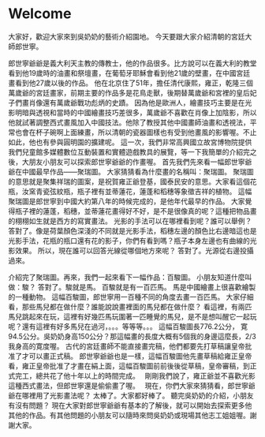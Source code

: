 # Welcome

大家好，歡迎大家來到吳奶奶的藝術介紹園地。
今天要跟大家介紹清朝的宮廷大師郎世寧。


郎世寧爺爺是義大利天主教的傳教士，他的作品很多。比方說可以在義大利的教堂看到他19歲時的油畫和祭壇畫，在葡萄牙耶穌會看到他21歲的壁畫，在中國宮廷畫看到他27歲以後的作品。
他在北京住了51年，擔任清代康熙，雍正，乾隆三個萬歲爺的宮廷畫家，前期主要的作品多是花鳥走獸，後期替萬歲爺和宮裡的皇后妃子們畫肖像還有萬歲爺戰功彪炳的史蹟。
因為他是歐洲人，繪畫技巧主要是在光影明暗與透視和當時的中國繪畫技巧差很多，萬歲爺不喜歡在肖像上加陰影，所以他就試著調整西式畫風加入中國技法。他除了教授其他中國畫師油畫和透視法，平常也會在杯子碗啊上面練畫，所以清朝的瓷器圖樣也有受到他畫風的影響喔。不止如此，他也有參與圓明園的擴建呢。
這一次，我們非常高興國立故宮博物院提供我們兒童館多媒體數位互動裝置和實體遊戲教具的展覽，等一下我簡單的介紹完之後，大朋友小朋友可以探索郎世寧爺爺的作畫喔。
首先我們先來看一幅郎世寧爺爺在中國最早作品——聚瑞圖。
大家猜猜看為什麼畫的名稱叫：聚瑞圖。
聚瑞圖的意思就是聚集祥瑞的圖案，是祝賀雍正爺登基，國泰民安的意思。大家看這個花瓶，汝窯青瓷弦紋瓶，瓶子裡有並蒂蓮花，蓮蓬和稻穗等象徵吉祥的植物。
這幅聚瑞圖是郎世寧到中國大約第八年的時候完成的，是他年代最早的作品。
大家覺得瓶子裡的蓮蓬，稻穗，並蒂蓮花畫得好不好，是不是很像真的呢？這種把物品畫的栩栩如生就是西方的寫實畫法。
光影的手法可以在哪裡看到呢？誰可以舉例？
答對了。像是荷葉顏色深淺的不同就是光影手法，稻穗左邊的顏色比右邊暗這也是光影手法，花瓶的瓶口還有花的影子，你們有看到嗎？瓶子本身左邊也有曲線的光影效果。
所以，現在誰可以回答光線從哪個地方來呢？
答對了。光源從右邊投攝過來。

介紹完了聚瑞圖。再來，我們一起來看下一幅作品：百駿圖。
小朋友知道什麼叫做：駿？
答對了。駿就是馬。
百駿就是有一百匹馬。
馬是中國繪畫上很喜歡繪製的一種動物。
這幅百駿圖，郎世寧用一百種不同的角度去畫一百匹馬。
大家仔細看，那些馬兒都在做什麼？誰能說說畫裡面的馬兒都在做什麼？
看這裡，有兩匹馬兒跳起來在玩，這裡有好幾匹馬玩圍著一匹睡覺的馬兒，是不是想叫醒它一起玩呢？還有這裡有好多馬兒在過河，。。。等等等。。。
這幅百駿圖長776.2公分， 寛94.5公分。吳奶奶身高150公分？那這幅畫的長度大概有5個我的身邊這麼長，2/3我身高的寛度喔。
古代的宮廷畫師不能直接畫完稿，他們都要先打草稿讓皇帝批准了才可以畫正式稿。
郎世寧爺爺也是一樣，這幅百駿圖他先畫草稿給雍正皇帝看，雍正皇帝批准了才畫在絹上面，這幅百駿圖前前後後從草稿，皇帝審稿，到正式完工，總共花了他十年以上的時間完成。　
剛剛我們說了，雍正爺並不喜歡光影這種西式畫法，但郎世寧還是偷偷畫了喔。　
現在，你們大家來猜猜看，郎世寧爺爺在哪裡用了光影畫法呢？
太棒了。大家都好棒了。
聽完吳奶奶的介紹，小朋友有沒有問題？
現在大家對郎世寧爺爺有基本的了解後，就可以開始去探索更多他其他的作品。有其他問題的小朋友可以隨時來問吳奶奶或現場其他志工姐姐喔。謝謝大家。
